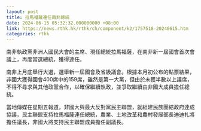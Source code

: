 ```yaml
---
layout: post
title: 拉馬福薩連任南非總統
date: 2024-06-15 05:32:32.000000000 +08:00
link: https://news.rthk.hk/rthk/ch/component/k2/1757518-20240615.htm
categories: rthk
---
```


南非執政黨非洲人國民大會的主席、現任總統拉馬福薩，在南非新一屆國會首次會議上，再度當選總統，獲得連任。

南非上月底舉行大選，選舉新一屆國會及省級議會。根據本月初公布的點票結果，非國大獲得國會400席中的159席，雖然是第一大黨，但由於未獲半數以上議席，不得不尋求與其他政黨合作，以確保繼續執政，並爭取繼續由非國大成員擔任總統。

當地傳媒在星期五報道，非國大與最大反對黨民主聯盟，就組建民族團結政府達成協議，民主聯盟支持拉馬福薩連任總統，農業、土地改革和農村發展部長迪迪扎將擔任議長，非國大將支持民主聯盟成員擔任副議長。
